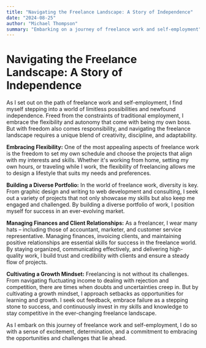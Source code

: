 ```yaml
---
title: "Navigating the Freelance Landscape: A Story of Independence"
date: "2024-08-25"
author: "Michael Thompson"
summary: "Embarking on a journey of freelance work and self-employment"
---
```


# Navigating the Freelance Landscape: A Story of Independence

As I set out on the path of freelance work and self-employment, I find myself stepping into a world of limitless possibilities and newfound independence. Freed from the constraints of traditional employment, I embrace the flexibility and autonomy that come with being my own boss. But with freedom also comes responsibility, and navigating the freelance landscape requires a unique blend of creativity, discipline, and adaptability.

**Embracing Flexibility:**
One of the most appealing aspects of freelance work is the freedom to set my own schedule and choose the projects that align with my interests and skills. Whether it's working from home, setting my own hours, or traveling while I work, the flexibility of freelancing allows me to design a lifestyle that suits my needs and preferences.

**Building a Diverse Portfolio:**
In the world of freelance work, diversity is key. From graphic design and writing to web development and consulting, I seek out a variety of projects that not only showcase my skills but also keep me engaged and challenged. By building a diverse portfolio of work, I position myself for success in an ever-evolving market.

**Managing Finances and Client Relationships:**
As a freelancer, I wear many hats – including those of accountant, marketer, and customer service representative. Managing finances, invoicing clients, and maintaining positive relationships are essential skills for success in the freelance world. By staying organized, communicating effectively, and delivering high-quality work, I build trust and credibility with clients and ensure a steady flow of projects.

**Cultivating a Growth Mindset:**
Freelancing is not without its challenges. From navigating fluctuating income to dealing with rejection and competition, there are times when doubts and uncertainties creep in. But by cultivating a growth mindset, I approach setbacks as opportunities for learning and growth. I seek out feedback, embrace failure as a stepping stone to success, and continuously invest in my skills and knowledge to stay competitive in the ever-changing freelance landscape.

As I embark on this journey of freelance work and self-employment, I do so with a sense of excitement, determination, and a commitment to embracing the opportunities and challenges that lie ahead.


